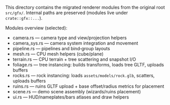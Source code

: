 This directory contains the migrated renderer modules from the original root `src/gfx/`.
Internal paths are preserved (modules live under `crate::gfx::...`).

Modules overview (selected):
- camera.rs — camera type and view/projection helpers
- camera_sys.rs — camera system integration and movement
- pipeline.rs — pipelines and bind‑group layouts
- mesh.rs — CPU mesh helpers (cube/plane)
- terrain.rs — CPU terrain + tree scattering and snapshot I/O
- foliage.rs — tree instancing: builds transforms, loads tree GLTF, uploads buffers
- rocks.rs — rock instancing: loads `assets/models/rock.glb`, scatters, uploads buffers
- ruins.rs — ruins GLTF upload + base offset/radius metrics for placement
- scene.rs — demo scene assembly (wizards/ruins placement)
- ui.rs — HUD/nameplates/bars atlases and draw helpers
